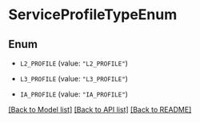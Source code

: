 # ServiceProfileTypeEnum

## Enum


* `L2_PROFILE` (value: `"L2_PROFILE"`)

* `L3_PROFILE` (value: `"L3_PROFILE"`)

* `IA_PROFILE` (value: `"IA_PROFILE"`)


[[Back to Model list]](../README.md#documentation-for-models) [[Back to API list]](../README.md#documentation-for-api-endpoints) [[Back to README]](../README.md)


